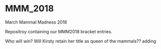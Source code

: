 # MMM_2018
March Mammal Madness 2018 

Repositroy containing our MMM2018 bracket entries.

Who will win? Will Kirsty retain her title as queen of the mammals?? 
adding
